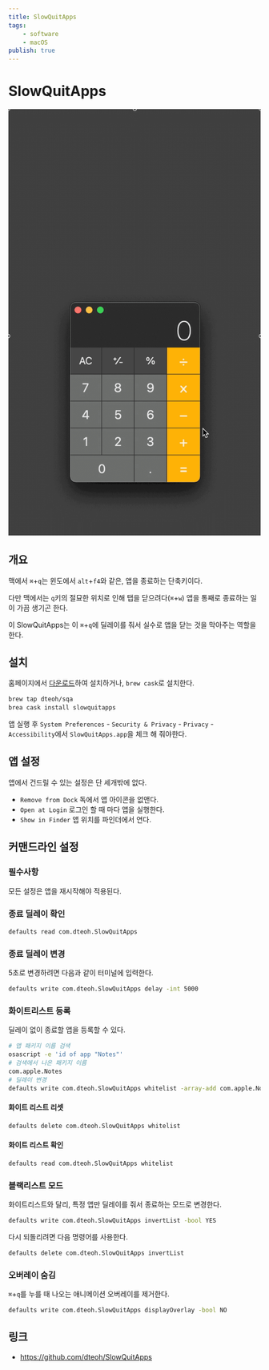 ```yaml
---
title: SlowQuitApps
tags:
    - software
    - macOS
publish: true
---
```


# SlowQuitApps

![SlowQuitApps Banner](https://github.com/dteoh/SlowQuitApps/raw/master/img/preview.gif?raw=true)

## 개요

맥에서 `⌘`+`q`는 윈도에서 `alt`+`f4`와 같은, 앱을 종료하는 단축키이다.

다만 맥에서는 `q`키의 절묘한 위치로 인해 탭을 닫으려다(`⌘`+`w`) 앱을 통째로 종료하는 일이 가끔 생기곤 한다.

이 SlowQuitApps는 이 `⌘`+`q`에 딜레이를 줘서 실수로 앱을 닫는 것을 막아주는 역할을 한다.

## 설치

홈페이지에서 [다운로드](https://github.com/dteoh/SlowQuitApps/releases)하여 설치하거나, `brew cask`로 설치한다.

```bash
brew tap dteoh/sqa
brea cask install slowquitapps
```

앱 실행 후 `System Preferences` - `Security & Privacy` - `Privacy` - `Accessibility`에서 `SlowQuitApps.app`을 체크 해 줘야한다.

## 앱 설정

앱에서 건드릴 수 있는 설정은 단 세개밖에 없다.

* `Remove from Dock` 독에서 앱 아이콘을 없앤다.
* `Open at Login` 로그인 할 때 마다 앱을 실행한다.
* `Show in Finder` 앱 위치를 파인더에서 연다.

## 커맨드라인 설정

### 필수사항

모든 설정은 앱을 재시작해야 적용된다.

### 종료 딜레이 확인

```bash
defaults read com.dteoh.SlowQuitApps
```

### 종료 딜레이 변경

5초로 변경하려면 다음과 같이 터미널에 입력한다.

```bash
defaults write com.dteoh.SlowQuitApps delay -int 5000
```

### 화이트리스트 등록

딜레이 없이 종료할 앱을 등록할 수 있다.

```bash
# 앱 패키지 이름 검색
osascript -e 'id of app "Notes"'
# 검색에서 나온 패키지 이름
com.apple.Notes
# 딜레이 변경
defaults write com.dteoh.SlowQuitApps whitelist -array-add com.apple.Notes
```

#### 화이트 리스트 리셋

```bash
defaults delete com.dteoh.SlowQuitApps whitelist
```

#### 화이트 리스트 확인

```bash
defaults read com.dteoh.SlowQuitApps whitelist
```

### 블랙리스트 모드

화이트리스트와 달리, 특정 앱만 딜레이를 줘서 종료하는 모드로 변경한다.

```bash
defaults write com.dteoh.SlowQuitApps invertList -bool YES
```

다시 되돌리려면 다음 명령어를 사용한다.

```bash
defaults delete com.dteoh.SlowQuitApps invertList
```

### 오버레이 숨김

`⌘`+`q`를 누를 때 나오는 애니메이션 오버레이를 제거한다.

```bash
defaults write com.dteoh.SlowQuitApps displayOverlay -bool NO
```

## 링크

- <https://github.com/dteoh/SlowQuitApps>
